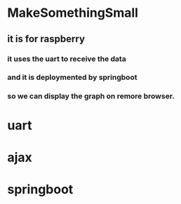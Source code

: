 # MakeSomethingSmall

## it is for raspberry
### it uses the uart to receive the data
### and it is deploymented by springboot
### so we can display the graph on remore browser.

# uart
# ajax
# springboot

